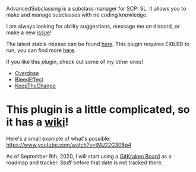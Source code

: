 AdvancedSubclassing is a subclass manager for SCP: SL. It allows you to make and manage subclasses with no coding knowledge.

I am always looking for ability suggestions, message me on discord, or make a new [issue](https://github.com/steven4547466/AdvancedSubclassing/issues/new)!

The latest stable release can be found [here](https://github.com/steven4547466/AdvancedSubclassing/releases/latest). This plugin requires EXILED to run, you can find more [here](https://github.com/galaxy119/EXILED).

If you like this plugin, check out some of my other ones!
- [Overdose](https://github.com/steven4547466/Overdose)
- [BleedEffect](https://github.com/steven4547466/BleedEffect)
- [KeepTheChange](https://github.com/steven4547466/KeepTheChange)

# This plugin is a little complicated, so it has a [wiki](https://github.com/steven4547466/AdvancedSubclassing/wiki)!

Here's a small example of what's possible: https://www.youtube.com/watch?v=tMJ22G308p4

As of September 9th, 2020, I will start using a [GitKraken Board](https://app.gitkraken.com/glo/board/X2TFPCQxbQAR8KyS) as a roadmap and tracker. Stuff before that date is not tracked there.
